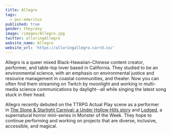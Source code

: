 ```yaml
---
title: Allegro
tags:
  - poc-emeritus
published: true
gender: they/any
image: /images/Allegro.jpg
twitter: alluringAllegro
website_name: Allegro
website_url: 'https://alluringallegro.carrd.co/'
---
```


Allegro is a queer mixed Black-Hawaiian-Chinese content creator, performer, and table-top lover based in California. They studied to be an environmental science, with an emphasis on environmental justice and resource management in coastal communities, and theater. Now you can often find them streaming on Twitch by moonlight and working in multi-media science  communications by daylight--all while singing the latest song stuck in their head.

Allegro recently debuted on the TTRPG Actual Play scene as a performer in [The Stone & Starlight Carnival: a Under Hollow Hills story](https://www.youtube.com/watch?v=dG55MtcD4Ew) and [Lodged](https://www.youtube.com/watch?v=kMVIiAUkQSU), a supernatural horror mini-series in Monster of the Week. They hope to continue performing and working on projects that are diverse, inclusive, accessible, and magical.
